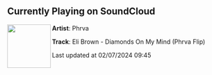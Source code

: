 ## Currently Playing on SoundCloud

[<img align="left" width="100" src="https://i1.sndcdn.com/artworks-1qT7U3p1vMqCcTbF-U6z1tw-t500x500.jpg">](https://soundcloud.com/phrva/domm?in=saxurn/sets/oh-baby-a-triple-cd2)

**Artist**: Phrva 

**Track**: Eli Brown - Diamonds On My Mind (Phrva Flip)

Last updated at 02/07/2024 09:45
